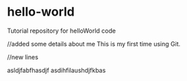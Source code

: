 # hello-world
Tutorial repository for helloWorld code

//added some details about me
This is my first time using Git.

//new lines

asldjfabfhasdjf
asdihfilaushdjfkbas
